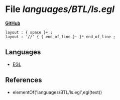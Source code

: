 # File _languages/BTL/ls.egl_
**[GitHub](https://github.com/softlang/yas/blob/master/languages/BTL/ls.egl)**
```
layout : { space }+ ;
layout : '//' { { end_of_line }~ }* end_of_line ;
```

## Languages
* [EGL](../languages/EGL.md)

## References
* elementOf('languages/BTL/ls.egl',egl(text))
